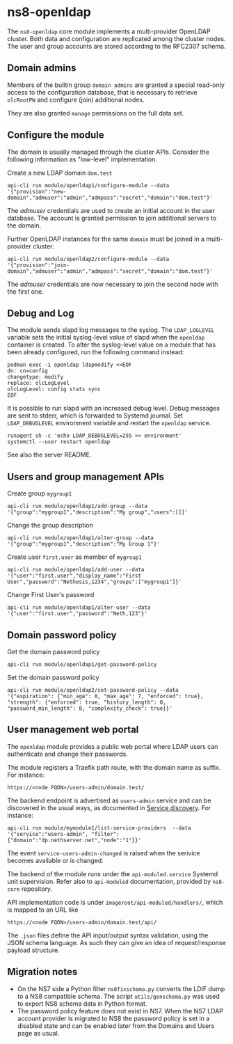 # ns8-openldap

The `ns8-openldap` core module implements a multi-provider OpenLDAP
cluster. Both data and configuration are replicated among the cluster
nodes.  The user and group accounts are stored according to the RFC2307
schema.

## Domain admins

Members of the builtin group `domain admins` are granted a special
read-only access to the configuration database, that is necessary to
retrieve `olcRootPW` and configure (join) additional nodes.

They are also granted `manage` permissions on the full data set.

## Configure the module

The domain is usually managed through the cluster APIs. Consider the
following information as "low-level" implementation.

Create a new LDAP domain `dom.test`

    api-cli run module/openldap1/configure-module --data '{"provision":"new-domain","admuser":"admin","admpass":"secret","domain":"dom.test"}'

The *admuser* credentials are used to create an initial account in the
user database. The account is granted permission to join additional
servers to the domain.

Further OpenLDAP instances for the same `domain` must be joined in a
multi-provider cluster:

    api-cli run module/openldap2/configure-module --data '{"provision":"join-domain","admuser":"admin","admpass":"secret","domain":"dom.test"}'

The *admuser* credentials are now necessary to join the second node with the
first one.

## Debug and Log

The module sends slapd log messages to the syslog. The `LDAP_LOGLEVEL`
variable sets the initial syslog-level value of slapd when the `openldap`
container is created.  To alter the syslog-level value on a module that
has been already configured, run the following command instead:

    podman exec -i openldap ldapmodify <<EOF
    dn: cn=config
    changetype: modify
    replace: olcLogLevel
    olcLogLevel: config stats sync
    EOF

It is possible to run slapd with an increased debug level. Debug messages
are sent to stderr, which is forwarded to Systemd journal. Set
`LDAP_DEBUGLEVEL` environment variable and restart the `openldap` service.

    runagent sh -c 'echo LDAP_DEBUGLEVEL=255 >> environment'
    systemctl --user restart openldap

See also the server README.

## Users and group management APIs

Create group `mygroup1`

    api-cli run module/openldap1/add-group --data '{"group":"mygroup1","description":"My group","users":[]}'

Change the group description

    api-cli run module/openldap1/alter-group --data '{"group":"mygroup1","description":"My Group 1"}'

Create user `first.user` as member of `mygroup1`

    api-cli run module/openldap1/add-user --data '{"user":"first.user","display_name":"First User","password":"Nethesis,1234","groups":["mygroup1"]}'

Change First User's password

    api-cli run module/openldap1/alter-user --data '{"user":"first.user","password":"Neth,123"}'

## Domain password policy

Get the domain password policy

    api-cli run module/openldap1/get-password-policy

Set the domain password policy

    api-cli run module/openldap2/set-password-policy --data '{"expiration": {"min_age": 0, "max_age": 7, "enforced": true}, "strength": {"enforced": true, "history_length": 0, "password_min_length": 8, "complexity_check": true}}'

## User management web portal

The `openldap` module provides a public web portal where LDAP users can
authenticate and change their passwords.

The module registers a Traefik path route, with the domain name as suffix.
For instance:

    https://<node FQDN>/users-admin/domain.test/

The backend endpoint is advertised as `users-admin` service and can be
discovered in the usual ways, as documented in [Service
discovery](https://nethserver.github.io/ns8-core/modules/service_providers/#service-discovery).
For instance:

    api-cli run module/mymodule1/list-service-providers  --data '{"service":"users-admin", "filter":{"domain":"dp.nethserver.net","node":"1"}}'

The event `service-users-admin-changed` is raised when the serivice
becomes available or is changed.

The backend of the module runs under the `api-moduled.service` Systemd
unit supervision. Refer also to `api-moduled` documentation, provided by
`ns8-core` repository.

API implementation code is under `imageroot/api-moduled/handlers/`, which
is mapped to an URL like

    https://<node FQDN>/users-admin/domain.test/api/

The `.json` files define the API input/output syntax validation, using the
JSON schema language. As such they can give an idea of request/response
payload structure.

## Migration notes

- On the NS7 side a Python filter `ns8fixschema.py` converts the LDIF dump
  to a NS8 compatible schema. The script `utils/genschema.py` was used to
  export NS8 schema data in Python format.
- The password policy feature does not exist in NS7. When the NS7 LDAP
  account provider is migrated to NS8 the password policy is set in a
  disabled state and can be enabled later from the Domains and Users page
  as usual.

